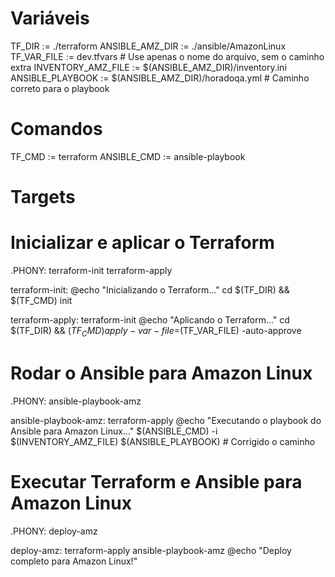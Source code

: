 # Variáveis
TF_DIR := ./terraform
ANSIBLE_AMZ_DIR := ./ansible/AmazonLinux
TF_VAR_FILE := dev.tfvars  # Use apenas o nome do arquivo, sem o caminho extra
INVENTORY_AMZ_FILE := $(ANSIBLE_AMZ_DIR)/inventory.ini
ANSIBLE_PLAYBOOK := $(ANSIBLE_AMZ_DIR)/horadoqa.yml  # Caminho correto para o playbook

# Comandos
TF_CMD := terraform
ANSIBLE_CMD := ansible-playbook

# Targets

# Inicializar e aplicar o Terraform
.PHONY: terraform-init terraform-apply

terraform-init:
	@echo "Inicializando o Terraform..."
	cd $(TF_DIR) && $(TF_CMD) init

terraform-apply: terraform-init
	@echo "Aplicando o Terraform..."
	cd $(TF_DIR) && $(TF_CMD) apply -var-file=$(TF_VAR_FILE) -auto-approve

# Rodar o Ansible para Amazon Linux
.PHONY: ansible-playbook-amz

ansible-playbook-amz: terraform-apply
	@echo "Executando o playbook do Ansible para Amazon Linux..."
	$(ANSIBLE_CMD) -i $(INVENTORY_AMZ_FILE) $(ANSIBLE_PLAYBOOK)  # Corrigido o caminho

# Executar Terraform e Ansible para Amazon Linux
.PHONY: deploy-amz

deploy-amz: terraform-apply ansible-playbook-amz
	@echo "Deploy completo para Amazon Linux!"